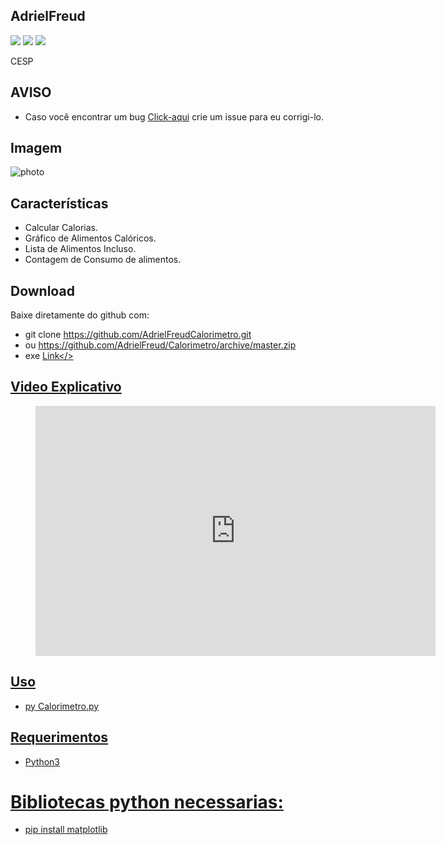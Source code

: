 ## AdrielFreud

![](https://img.shields.io/badge/Calorimetro-v1.0-blue?style=flat&logo=appveyor)
![](https://img.shields.io/badge/plataforma-win32--win64-blue?style=flat&logo=appveyor)
![](https://img.shields.io/badge/python-3.x.x-blue)

CESP

## AVISO
- Caso você encontrar um bug [Click-aqui](https://github.com/AdrielFreud/Calorimetro/issues/new) crie um issue para eu corrigi-lo.

## Imagem
![photo](https://i.imgur.com/nYfRlOO.png)

## Características
 - Calcular Calorias.
 - Gráfico de Alimentos Calóricos.
 - Lista de Alimentos Incluso.
 - Contagem de Consumo de alimentos.
 
 ## Download
Baixe diretamente do github com:
 - git clone https://github.com/AdrielFreudCalorimetro.git
 - ou https://github.com/AdrielFreud/Calorimetro/archive/master.zip
 - exe <a href="https://mega.nz/#!fJ0AFAKC!wHoGZPki97Bv6k5r1AVWZlDeC1JdcaO668ItnZwBRFA" target="_blank">Link</>

## Video Explicativo

<figure class="video_container">
<iframe title="vimeo-player" src="https://player.vimeo.com/video/442495516" width="640" height="400" frameborder="0" allowfullscreen></iframe>
</figure>

## Uso
 - py Calorimetro.py

## Requerimentos
 - Python3

# Bibliotecas python necessarias:
  - pip install matplotlib
